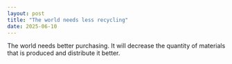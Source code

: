 ```yaml
---
layout: post
title: "The world needs less recycling"
date: 2025-06-10
---
```


The world needs better purchasing. It will decrease the quantity of materials that is produced and distribute it better.
